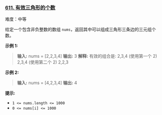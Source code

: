 ### [611\. 有效三角形的个数](https://leetcode.cn/problems/valid-triangle-number/)

难度：中等

给定一个包含非负整数的数组 `nums`，返回其中可以组成三角形三条边的三元组个数。

**示例 1:**

> **输入:** nums = [2,2,3,4]
> **输出:** 3
> **解释:** 有效的组合是:
> 2,3,4 (使用第一个 2)
> 2,3,4 (使用第二个 2)
> 2,2,3

**示例 2:**

> **输入:** nums = [4,2,3,4]
> **输出:** 4

**提示:**

- `1 <= nums.length <= 1000`
- `0 <= nums[i] <= 1000`
